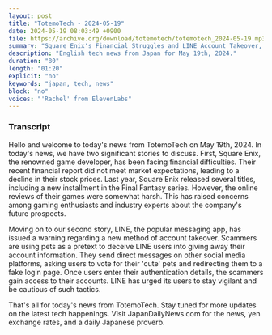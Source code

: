 ```yaml
---
layout: post
title: "TotemoTech - 2024-05-19"
date: 2024-05-19 08:03:49 +0900
file: https://archive.org/download/totemotech/totemotech_2024-05-19.mp3
summary: "Square Enix's Financial Struggles and LINE Account Takeover, & more…"
description: "English tech news from Japan for May 19th, 2024."
duration: "80"
length: "01:20"
explicit: "no"
keywords: "japan, tech, news"
block: "no"
voices: "'Rachel' from ElevenLabs"
---
```


### Transcript

Hello and welcome to today's news from TotemoTech on May 19th, 2024. In today's news, we have two significant stories to discuss. First, Square Enix, the renowned game developer, has been facing financial difficulties. Their recent financial report did not meet market expectations, leading to a decline in their stock prices. Last year, Square Enix released several titles, including a new installment in the Final Fantasy series. However, the online reviews of their games were somewhat harsh. This has raised concerns among gaming enthusiasts and industry experts about the company's future prospects.

Moving on to our second story, LINE, the popular messaging app, has issued a warning regarding a new method of account takeover. Scammers are using pets as a pretext to deceive LINE users into giving away their account information. They send direct messages on other social media platforms, asking users to vote for their 'cute' pets and redirecting them to a fake login page. Once users enter their authentication details, the scammers gain access to their accounts. LINE has urged its users to stay vigilant and be cautious of such tactics.

That's all for today's news from TotemoTech. Stay tuned for more updates on the latest tech happenings.   Visit JapanDailyNews.com for the news, yen exchange rates, and a daily Japanese proverb.
